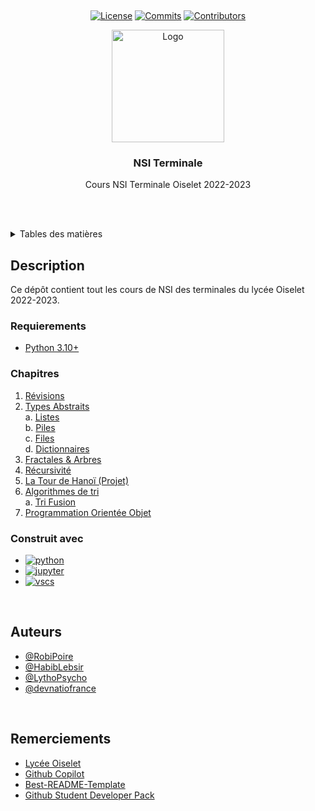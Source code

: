 <a name="readme-top"></a>

<br />
<div align="center">

[![License][license-shield]][license-url]
[![Commits][commits-shield]][commits-url]
[![Contributors][contributors-shield]][contributors-url]

  <a href="https://lycee-oiselet.fr">
    <img src="https://lycee-oiselet.fr/images/logo/oiselet-transparent.png" alt="Logo" width="180" height="180">
  </a>

<h3 align="center">NSI Terminale</h3>

  <p align="center">
    Cours NSI Terminale Oiselet 2022-2023
  </p>
</div>

<br/><br/>

<details>
  <summary>Tables des matières</summary>
  <ol>
    <li>
      <a href="#description">Description</a>
      <ul>
        <li><a href="#requierements">Requierements</a></li>
      </ul>
      <ul>
        <li><a href="#chapitres">Chapitres</a></li>
      </ul>
      <ul>
        <li><a href="#construit-avec">Construit avec</a></li>
      </ul>
    </li>
    <li><a href="#auteurs">Auteurs</a></li>
    <li><a href="#remerciements">Remerciements</a></li>

  </ol>
</details>

<!-- ABOUT THE PROJECT -->

## Description

Ce dépôt contient tout les cours de NSI des terminales du lycée Oiselet 2022-2023.
<br/>

### Requierements

-   [Python 3.10+](https://peps.python.org/pep-0619/)

### Chapitres

1. [Révisions](https://github.com/RobiPoire/NSI-Terminale/blob/main/C1_Révisions)
2. [Types Abstraits](https://github.com/RobiPoire/NSI-Terminale/blob/main/C2_Types_Abstraits) <br>
   a. [Listes](https://github.com/RobiPoire/NSI-Terminale/blob/main/C2_Types_Abstraits/Listes) <br>
   b. [Piles](https://github.com/RobiPoire/NSI-Terminale/blob/main/C2_Types_Abstraits/Piles) <br>
   c. [Files](https://github.com/RobiPoire/NSI-Terminale/blob/main/C2_Types_Abstraits/Files) <br>
   d. [Dictionnaires](https://github.com/RobiPoire/NSI-Terminale/blob/main/C2_Types_Abstraits/Dictionnaires) <br>
3. [Fractales & Arbres](https://github.com/RobiPoire/NSI-Terminale/blob/main/C3_Fractales_Arbres) <br>
4. [Récursivité](https://github.com/RobiPoire/NSI-Terminale/blob/main/C4_Récursivité) <br>
5. [La Tour de Hanoï (Projet)](https://github.com/RobiPoire/NSI-Terminale/blob/main/C5_La_tour_de_Hanoi) <br>
6. [Algorithmes de tri](https://github.com/RobiPoire/NSI-Terminale/blob/main/C6_Algorithmes_Tri) <br>
   a. [Tri Fusion](https://github.com/RobiPoire/NSI-Terminale/blob/main/C6_Algorithmes_Tri/Tri_Fusion) <br>
7. [Programmation Orientée Objet](https://github.com/RobiPoire/NSI-Terminale/tree/main/C7_La_prog_orientee_objet)

### Construit avec

-   [![python][python]][python-url]
-   [![jupyter][jupyter]][jupyter-url]
-   [![vscs][vscs]][vscs-url]

<br/>

## Auteurs

-   [@RobiPoire](https://github.com/RobiPoire)
-   [@HabibLebsir](https://github.com/HabibLebsir)
-   [@LythoPsycho](https://github.com/LythoPsycho)
-   [@devnatiofrance](https://github.com/devnatiofrance)

<br/>

## Remerciements

-   [Lycée Oiselet](https://lycee-oiselet.fr)
-   [Github Copilot](https://copilot.github.com)
-   [Best-README-Template](https://github.com/othneildrew/Best-README-Template)
-   [Github Student Developer Pack](https://education.github.com/pack)

<!-- MARKDOWN LINKS & IMAGES -->

[python]: https://img.shields.io/badge/Python-14354C?style=for-the-badge&logo=python&logoColor=white
[python-url]: https://www.python.org/
[vscs]: https://img.shields.io/badge/Visual%20Studio%20Code-007ACC?style=for-the-badge&logo=visual-studio-code&logoColor=white
[vscs-url]: https://code.visualstudio.com/
[jupyter]: https://img.shields.io/badge/Jupyter-F37626?style=for-the-badge&logo=jupyter&logoColor=white
[jupyter-url]: https://jupyter.org/
[license-shield]: https://img.shields.io/github/license/RobiPoire/NSI-Terminale.svg?style=for-the-badge
[license-url]: https://github.com/RobiPoire/NSI-Terminale/blob/main/LICENSE
[commits-shield]: https://img.shields.io/github/last-commit/RobiPoire/NSI-Terminale?style=for-the-badge
[commits-url]: https://github.com/RobiPoire/NSI-Terminale/commits/main
[contributors-shield]: https://img.shields.io/github/contributors/RobiPoire/NSI-Terminale?style=for-the-badge
[contributors-url]: https://github.com/RobiPoire/NSI-Terminale/graphs/contributors
